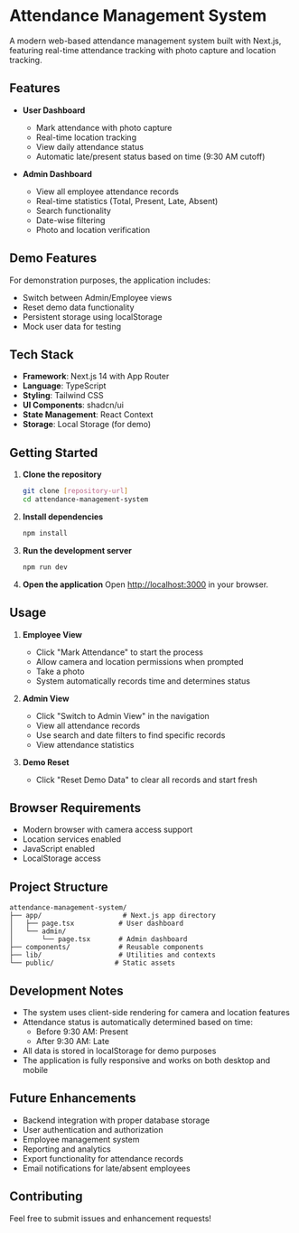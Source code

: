 # Attendance Management System

A modern web-based attendance management system built with Next.js, featuring real-time attendance tracking with photo capture and location tracking.

## Features

- **User Dashboard**
  - Mark attendance with photo capture
  - Real-time location tracking
  - View daily attendance status
  - Automatic late/present status based on time (9:30 AM cutoff)

- **Admin Dashboard**
  - View all employee attendance records
  - Real-time statistics (Total, Present, Late, Absent)
  - Search functionality
  - Date-wise filtering
  - Photo and location verification

## Demo Features

For demonstration purposes, the application includes:
- Switch between Admin/Employee views
- Reset demo data functionality
- Persistent storage using localStorage
- Mock user data for testing

## Tech Stack

- **Framework**: Next.js 14 with App Router
- **Language**: TypeScript
- **Styling**: Tailwind CSS
- **UI Components**: shadcn/ui
- **State Management**: React Context
- **Storage**: Local Storage (for demo)

## Getting Started

1. **Clone the repository**
   ```bash
   git clone [repository-url]
   cd attendance-management-system
   ```

2. **Install dependencies**
   ```bash
   npm install
   ```

3. **Run the development server**
   ```bash
   npm run dev
   ```

4. **Open the application**
   Open [http://localhost:3000](http://localhost:3000) in your browser.

## Usage

1. **Employee View**
   - Click "Mark Attendance" to start the process
   - Allow camera and location permissions when prompted
   - Take a photo
   - System automatically records time and determines status

2. **Admin View**
   - Click "Switch to Admin View" in the navigation
   - View all attendance records
   - Use search and date filters to find specific records
   - View attendance statistics

3. **Demo Reset**
   - Click "Reset Demo Data" to clear all records and start fresh

## Browser Requirements

- Modern browser with camera access support
- Location services enabled
- JavaScript enabled
- LocalStorage access

## Project Structure

```
attendance-management-system/
├── app/                    # Next.js app directory
│   ├── page.tsx           # User dashboard
│   └── admin/
│       └── page.tsx       # Admin dashboard
├── components/            # Reusable components
├── lib/                   # Utilities and contexts
└── public/               # Static assets
```

## Development Notes

- The system uses client-side rendering for camera and location features
- Attendance status is automatically determined based on time:
  - Before 9:30 AM: Present
  - After 9:30 AM: Late
- All data is stored in localStorage for demo purposes
- The application is fully responsive and works on both desktop and mobile

## Future Enhancements

- Backend integration with proper database storage
- User authentication and authorization
- Employee management system
- Reporting and analytics
- Export functionality for attendance records
- Email notifications for late/absent employees

## Contributing

Feel free to submit issues and enhancement requests!
